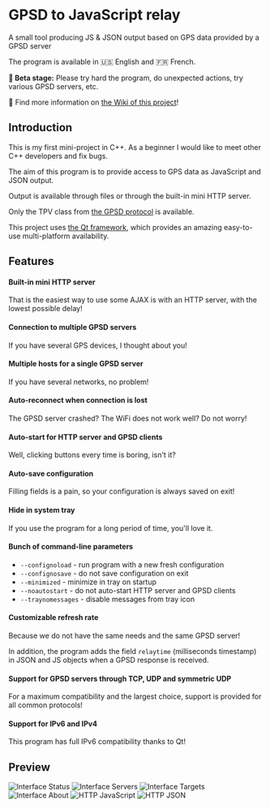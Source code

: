 # GPSD to JavaScript relay
A small tool producing JS &amp; JSON output based on GPS data provided by a GPSD server

The program is available in :us: English and :fr: French.

**:dart: Beta stage:** Please try hard the program, do unexpected actions, try various GPSD servers, etc.

:blue_book: Find more information on [the Wiki of this project](/wiki)!

## Introduction
This is my first mini-project in C++. As a beginner I would like to meet other C++ developers and fix bugs.

The aim of this program is to provide access to GPS data as JavaScript and JSON output.

Output is available through files or through the built-in mini HTTP server.

Only the TPV class from [the GPSD protocol](http://www.catb.org/gpsd/gpsd_json.html) is available.

This project uses [the Qt framework](http://doc.qt.io/qt-5/), which provides an amazing easy-to-use multi-platform availability.

## Features
#### Built-in mini HTTP server
That is the easiest way to use some AJAX is with an HTTP server, with the lowest possible delay!
#### Connection to multiple GPSD servers
If you have several GPS devices, I thought about you!
#### Multiple hosts for a single GPSD server
If you have several networks, no problem!
#### Auto-reconnect when connection is lost
The GPSD server crashed? The WiFi does not work well? Do not worry!
#### Auto-start for HTTP server and GPSD clients
Well, clicking buttons every time is boring, isn't it?
#### Auto-save configuration
Filling fields is a pain, so your configuration is always saved on exit!
#### Hide in system tray
If you use the program for a long period of time, you'll love it.
#### Bunch of command-line parameters
- `--confignoload` - run program with a new fresh configuration
- `--confignosave` - do not save configuration on exit
- `--minimized` - minimize in tray on startup
- `--noautostart` - do not auto-start HTTP server and GPSD clients
- `--traynomessages` - disable messages from tray icon

#### Customizable refresh rate
Because we do not have the same needs and the same GPSD server!

In addition, the program adds the field `relaytime` (milliseconds timestamp) in JSON and JS objects when a GPSD response is received.
#### Support for GPSD servers through TCP, UDP and symmetric UDP
For a maximum compatibility and the largest choice, support is provided for all common protocols!
#### Support for IPv6 and IPv4
This program has full IPv6 compatibility thanks to Qt!

## Preview
![Interface Status](http://puu.sh/u8QPd/4f619d3a25.png)
![Interface Servers](http://puu.sh/u8QTM/29f411cef9.png)
![Interface Targets](http://puu.sh/u8QUG/ffef1ab94e.png)
![Interface About](http://puu.sh/u8QVo/176f40c5f8.png)
![HTTP JavaScript](http://puu.sh/u8QWj/3504b8afdd.png)
![HTTP JSON](http://puu.sh/u8QX7/4fb5d0776d.png)
